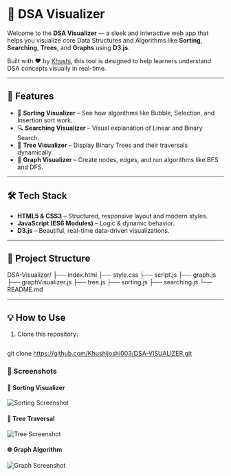 # 🧠 DSA Visualizer

Welcome to the **DSA Visualizer** — a sleek and interactive web app that helps you visualize core Data Structures and Algorithms like **Sorting**, **Searching**, **Trees**, and **Graphs** using **D3.js**.

Built with ❤️ by [Khushi](#), this tool is designed to help learners understand DSA concepts visually in real-time.

---

## 🚀 Features

- 🔄 **Sorting Visualizer** – See how algorithms like Bubble, Selection, and Insertion sort work.
- 🔍 **Searching Visualizer** – Visual explanation of Linear and Binary Search.
- 🌳 **Tree Visualizer** – Display Binary Trees and their traversals dynamically.
- 🔗 **Graph Visualizer** – Create nodes, edges, and run algorithms like BFS and DFS.

---

## 🛠️ Tech Stack

- **HTML5 & CSS3** – Structured, responsive layout and modern styles.
- **JavaScript (ES6 Modules)** – Logic & dynamic behavior.
- **D3.js** – Beautiful, real-time data-driven visualizations.

---

## 📂 Project Structure
DSA-Visualizer/ ├── index.html ├── style.css ├── script.js ├── graph.js ├── graphVisualizer.js ├── tree.js ├── sorting.js ├── searching.js └── README.md


---

## 💡 How to Use

1. Clone this repository:
   ```bash
  git clone https://github.com/Khushijoshi003/DSA-VISUALIZER.git

### 📸 Screenshots

#### 🧩 Sorting Visualizer
![Sorting Screenshot](screenshots/Sorting.png)

#### 🌳 Tree Traversal
![Tree Screenshot](screenshots/Tree.png)

#### 🌐 Graph Algorithm
![Graph Screenshot](screenshots/graph.png)

